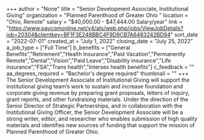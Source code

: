+++
author = "None"
title = "Senior Development Associate, Institutional Giving"
organization = "Planned Parenthood of Greater Ohio "
location = "Ohio, Remote"
salary = "$40,000.00 - $47,444.00 Salary/year"
link = "https://www.paycomonline.net/v4/ats/web.php/jobs/ViewJobDetails?job=20304&clientkey=BF1F3E248BBC4F9D9CB7A6483242BD94"
sort_date = "2022-07-01"
created_at = "July 1, 2022"
closing_date = "July 25, 2022"
a_job_type = ["Full Time"]
b_benefits = ["General Benefits","Retirement","Health Insurance","Paid Vacation","Permanently Remote","Dental","Vision","Paid Leave","Disability insurance","Life insurance","FSA","Trans health","Intersex health benefits"]
c_feedback = ""
aa_degrees_required = "Bachelor's degree required"
thumbnail = ""
+++
The Senior Development Associate of Institutional Giving will support the institutional giving team’s work to sustain and increase foundation and corporate giving revenue by preparing grant proposals, letters of inquiry, grant reports, and other fundraising materials. Under the direction of the Senior Director of Strategic Partnerships, and in collaboration with the Institutional Giving Officer, the Senior Development Associate will be a strong writer, editor, and researcher who enables submission of high quality materials and identifies new sources of funding that support the mission of Planned Parenthood of Greater Ohio.